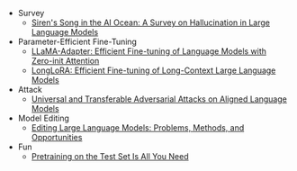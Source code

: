 - Survey
  - [Siren's Song in the AI Ocean: A Survey on Hallucination in Large Language Models](https://arxiv.org/pdf/2309.01219.pdf)
- Parameter-Efficient Fine-Tuning
  - [LLaMA-Adapter: Efficient Fine-tuning of Language Models with Zero-init Attention](https://arxiv.org/pdf/2303.16199.pdf)
  - [LongLoRA: Efficient Fine-tuning of Long-Context Large Language Models](https://browse.arxiv.org/pdf/2309.12307.pdf)
- Attack
  - [Universal and Transferable Adversarial Attacks on Aligned Language Models](https://arxiv.org/pdf/2307.15043.pdf)
- Model Editing
  - [Editing Large Language Models: Problems, Methods, and Opportunities](https://arxiv.org/pdf/2305.13172.pdf)
- Fun
  - [Pretraining on the Test Set Is All You Need](https://arxiv.org/pdf/2309.08632.pdf)